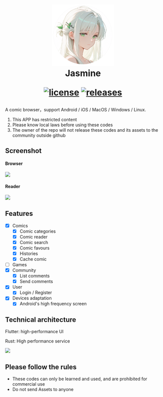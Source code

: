<div align="center">
  <h1 align="center">
    <img src="lib/assets/avatar.png" width="200">
    <br/>
    Jasmine 

[![license](https://img.shields.io/github/license/niuhuan/jasmine)](https://raw.githubusercontent.com/niuhuan/wild/master/LICENSE)
[![releases](https://img.shields.io/github/v/release/niuhuan/jasmine)](https://github.com/niuhuan/wild/releases)
  </h1>
</div>

A comic browser，support Android / iOS / MacOS / Windows / Linux.


1. This APP has restricted content
2. Please know local laws before using these codes
3. The owner of the repo will not release these codes and its assets to the community outside github

## Screenshot

#### Browser

![](images/app_screen.png)

#### Reader

![](images/reader_screen.png)

## Features

- [x] Comics
  - [x] Comic categories
  - [x] Comic reader
  - [x] Comic search
  - [x] Comic favours
  - [x] Histories
  - [x] Cache comic
- [ ] Games
- [x] Community
  - [x] List comments
  - [x] Send comments
- [x] User
  - [x] Login / Register
- [x] Devices adaptation
  - [x] Android's high frequency screen

## Technical architecture

Flutter: high-performance UI

Rust: High performance service

![](images/technologies.png)

## Please follow the rules

- These codes can only be learned and used, and are prohibited for commercial use
- Do not send Assets to anyone

